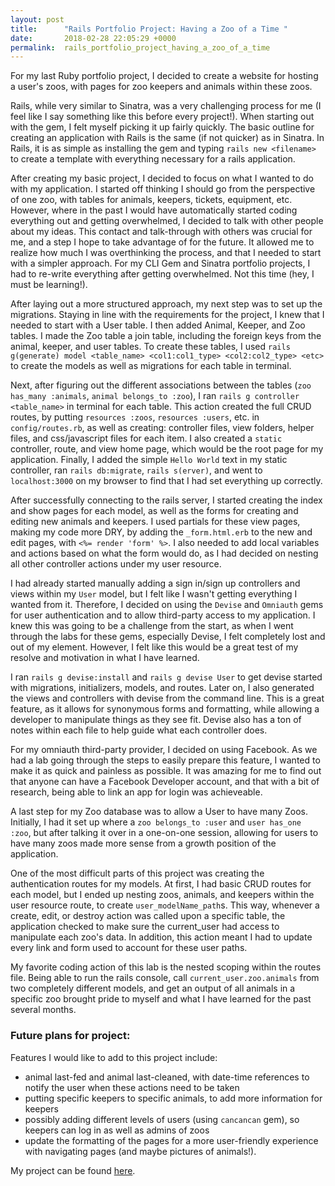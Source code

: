 ```yaml
---
layout: post
title:      "Rails Portfolio Project: Having a Zoo of a Time "
date:       2018-02-28 22:05:29 +0000
permalink:  rails_portfolio_project_having_a_zoo_of_a_time
---
```



For my last Ruby portfolio project, I decided to create a website for hosting a user's zoos, with pages for zoo keepers and animals within these zoos.

Rails, while very similar to Sinatra, was a very challenging process for me (I feel like I say something like this before every project!). When starting out with the gem, I felt myself picking it up fairly quickly. The basic outline for creating an application with Rails is the same (if not quicker) as in Sinatra.  In Rails, it is as simple as installing the gem and typing `rails new <filename>` to create a template with everything necessary for a rails application. 

After creating my basic project, I decided to focus on what I wanted to do with my application. I started off thinking I should go from the perspective of one zoo, with tables for animals, keepers, tickets, equipment, etc. However, where in the past I would have automatically started coding everything out and getting overwhelmed, I decided to talk with other people about my ideas. This contact and talk-through with others was crucial for me, and a step I hope to take advantage of for the future. It allowed me to realize how much I was overthinking the process, and that I needed to start with a simpler approach. For my CLI Gem and Sinatra portfolio projects, I had to re-write everything after getting overwhelmed. Not this time (hey, I must be learning!).

After laying out a more structured approach, my next step was to set up the migrations. Staying in line with the requirements for the project, I knew that I needed to start with a User table. I then added Animal, Keeper, and Zoo tables. I made the Zoo table a join table, including the foreign keys from the animal, keeper, and user tables. To create these tables, I used `rails g(generate) model <table_name> <col1:col1_type> <col2:col2_type> <etc>` to create the models as well as migrations for each table in terminal. 

Next, after figuring out the different associations between the tables (`zoo has_many :animals`, `animal belongs_to :zoo`), I ran `rails g controller <table_name>` in terminal for each table. This action created the full CRUD routes, by putting `resources :zoos`, `resources :users`, etc. in `config/routes.rb`, as well as creating: controller files, view folders, helper files, and css/javascript files for each item. I also created a `static` controller, route, and view home page, which would be the root page for my application. Finally, I added the simple `Hello World` text in my static controller, ran `rails db:migrate`, `rails s(erver)`, and went to `localhost:3000` on my browser to find that I had set everything up correctly.

After successfully connecting to the rails server, I started creating the index and show pages for each model, as well as the forms for creating and editing new animals and keepers. I used partials for these view pages, making my code more DRY, by adding the ```_form.html.erb``` to the new and edit pages, with ```<%= render 'form' %>```. I also needed to add local variables and actions based on what the form would do, as I had decided on nesting all other controller actions under my user resource.

I had already started manually adding a sign in/sign up controllers and views within my ```User``` model, but I felt like I wasn't getting everything I wanted from it. Therefore, I decided on using the ```Devise``` and ```Omniauth``` gems for user authentication and to allow third-party access to my application. I knew this was going to be a challenge from the start, as when I went through the labs for these gems, especially Devise, I felt completely lost and out of my element. However, I felt like this would be a great test of my resolve and motivation in what I have learned.

I ran ```rails g devise:install``` and  ```rails g devise User``` to get devise started with migrations, initializers, models, and routes. Later on, I also generated the views and controllers with devise from the command line. This is a great feature, as it allows for synonymous forms and formatting, while allowing a developer to manipulate things as they see fit. Devise also has a ton of notes within each file to help guide what each controller does. 

For my omniauth third-party provider, I decided on using Facebook. As we had a lab going through the steps to easily prepare this feature, I wanted to make it as quick and painless as possible. It was amazing for me to find out that anyone can have a Facebook Developer account, and that with a bit of research, being able to link an app for login was achieveable.

A last step for my Zoo database was to allow a User to have many Zoos. Initially, I had it set up where a ```zoo belongs_to :user``` and ```user has_one :zoo```, but after talking it over in a one-on-one session, allowing for users to have many zoos made more sense from a growth position of the application.

One of the most difficult parts of this project was creating the authentication routes for my models. At first, I had basic CRUD routes for each model, but I ended up nesting zoos, animals, and keepers within the user resource route, to create ```user_modelName_path```s. This way, whenever a create, edit, or destroy action was called upon a specific table, the application checked to make sure the current_user had access to manipulate each zoo's data. In addition, this action meant I had to update every link and form used to account for these user paths. 

My favorite coding action of this lab is the nested scoping within the routes file. Being able to run the rails console, call ```current_user.zoo.animals``` from two completely different models, and get an output of all animals in a specific zoo brought pride to myself and what I have learned for the past several months.

### Future plans for project:

Features I would like to add to this project include: 
* animal last-fed and animal last-cleaned, with date-time references to notify the user when these actions need to be taken 
* putting specific keepers to specific animals, to add more information for keepers
* possibly adding different levels of users (using ```cancancan``` gem), so keepers can log in as well as admins of zoos
* update the formatting of the pages for a more user-friendly experience with navigating pages (and maybe pictures of animals!).

My project can be found [here](https://github.com/bblkmn5/zoo_rails_project).
